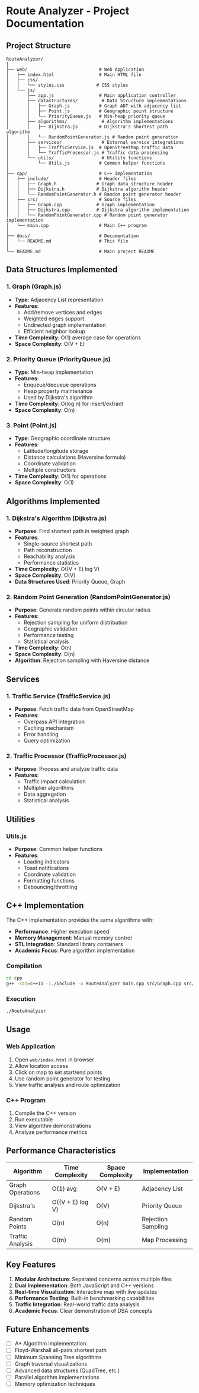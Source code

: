 # Route Analyzer - Project Documentation

## Project Structure

```
RouteAnalyzer/
│
├── web/                           # Web Application
│   ├── index.html                 # Main HTML file
│   ├── css/
│   │   └── styles.css            # CSS styles
│   └── js/
│       ├── app.js                 # Main application controller
│       ├── datastructures/         # Data Structure implementations
│       │   ├── Graph.js           # Graph ADT with adjacency list
│       │   ├── Point.js           # Geographic point structure
│       │   └── PriorityQueue.js   # Min-heap priority queue
│       ├── algorithms/             # Algorithm implementations
│       │   ├── Dijkstra.js        # Dijkstra's shortest path algorithm
│       │   └── RandomPointGenerator.js # Random point generation
│       ├── services/               # External service integrations
│       │   ├── TrafficService.js  # OpenStreetMap traffic data
│       │   └── TrafficProcessor.js # Traffic data processing
│       └── utils/                  # Utility functions
│           └── Utils.js           # Common helper functions
│
├── cpp/                           # C++ Implementation
│   ├── include/                   # Header files
│   │   ├── Graph.h               # Graph data structure header
│   │   ├── Dijkstra.h            # Dijkstra algorithm header
│   │   └── RandomPointGenerator.h # Random point generator header
│   ├── src/                       # Source files
│   │   ├── Graph.cpp             # Graph implementation
│   │   ├── Dijkstra.cpp          # Dijkstra algorithm implementation
│   │   └── RandomPointGenerator.cpp # Random point generator implementation
│   └── main.cpp                   # Main C++ program
│
├── docs/                          # Documentation
│   └── README.md                  # This file
│
└── README.md                      # Main project README
```

## Data Structures Implemented

### 1. Graph (Graph.js)
- **Type**: Adjacency List representation
- **Features**: 
  - Add/remove vertices and edges
  - Weighted edges support
  - Undirected graph implementation
  - Efficient neighbor lookup
- **Time Complexity**: O(1) average case for operations
- **Space Complexity**: O(V + E)

### 2. Priority Queue (PriorityQueue.js)
- **Type**: Min-heap implementation
- **Features**:
  - Enqueue/dequeue operations
  - Heap property maintenance
  - Used by Dijkstra's algorithm
- **Time Complexity**: O(log n) for insert/extract
- **Space Complexity**: O(n)

### 3. Point (Point.js)
- **Type**: Geographic coordinate structure
- **Features**:
  - Latitude/longitude storage
  - Distance calculations (Haversine formula)
  - Coordinate validation
  - Multiple constructors
- **Time Complexity**: O(1) for operations
- **Space Complexity**: O(1)

## Algorithms Implemented

### 1. Dijkstra's Algorithm (Dijkstra.js)
- **Purpose**: Find shortest path in weighted graph
- **Features**:
  - Single-source shortest path
  - Path reconstruction
  - Reachability analysis
  - Performance statistics
- **Time Complexity**: O((V + E) log V)
- **Space Complexity**: O(V)
- **Data Structures Used**: Priority Queue, Graph

### 2. Random Point Generation (RandomPointGenerator.js)
- **Purpose**: Generate random points within circular radius
- **Features**:
  - Rejection sampling for uniform distribution
  - Geographic validation
  - Performance testing
  - Statistical analysis
- **Time Complexity**: O(n)
- **Space Complexity**: O(n)
- **Algorithm**: Rejection sampling with Haversine distance

## Services

### 1. Traffic Service (TrafficService.js)
- **Purpose**: Fetch traffic data from OpenStreetMap
- **Features**:
  - Overpass API integration
  - Caching mechanism
  - Error handling
  - Query optimization

### 2. Traffic Processor (TrafficProcessor.js)
- **Purpose**: Process and analyze traffic data
- **Features**:
  - Traffic impact calculation
  - Multiplier algorithms
  - Data aggregation
  - Statistical analysis

## Utilities

### Utils.js
- **Purpose**: Common helper functions
- **Features**:
  - Loading indicators
  - Toast notifications
  - Coordinate validation
  - Formatting functions
  - Debouncing/throttling

## C++ Implementation

The C++ implementation provides the same algorithms with:
- **Performance**: Higher execution speed
- **Memory Management**: Manual memory control
- **STL Integration**: Standard library containers
- **Academic Focus**: Pure algorithm implementation

### Compilation
```bash
cd cpp
g++ -std=c++11 -I./include -o RouteAnalyzer main.cpp src/Graph.cpp src/Dijkstra.cpp src/RandomPointGenerator.cpp
```

### Execution
```bash
./RouteAnalyzer
```

## Usage

### Web Application
1. Open `web/index.html` in browser
2. Allow location access
3. Click on map to set start/end points
4. Use random point generator for testing
5. View traffic analysis and route optimization

### C++ Program
1. Compile the C++ version
2. Run executable
3. View algorithm demonstrations
4. Analyze performance metrics

## Performance Characteristics

| Algorithm | Time Complexity | Space Complexity | Implementation |
|-----------|----------------|------------------|----------------|
| Graph Operations | O(1) avg | O(V + E) | Adjacency List |
| Dijkstra's | O((V + E) log V) | O(V) | Priority Queue |
| Random Points | O(n) | O(n) | Rejection Sampling |
| Traffic Analysis | O(m) | O(m) | Map Processing |

## Key Features

1. **Modular Architecture**: Separated concerns across multiple files
2. **Dual Implementation**: Both JavaScript and C++ versions
3. **Real-time Visualization**: Interactive map with live updates
4. **Performance Testing**: Built-in benchmarking capabilities
5. **Traffic Integration**: Real-world traffic data analysis
6. **Academic Focus**: Clear demonstration of DSA concepts

## Future Enhancements

- [ ] A* Algorithm implementation
- [ ] Floyd-Warshall all-pairs shortest path
- [ ] Minimum Spanning Tree algorithms
- [ ] Graph traversal visualizations
- [ ] Advanced data structures (QuadTree, etc.)
- [ ] Parallel algorithm implementations
- [ ] Memory optimization techniques
